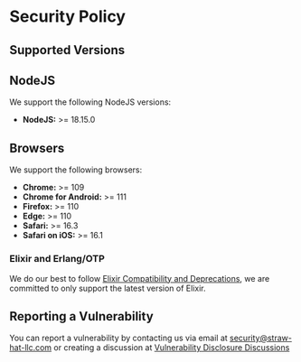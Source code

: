 # Security Policy

## Supported Versions

## NodeJS

We support the following NodeJS versions:

- **NodeJS:** >= 18.15.0

## Browsers

We support the following browsers:

- **Chrome:** >= 109
- **Chrome for Android:** >= 111
- **Firefox:** >= 110
- **Edge:** >= 110
- **Safari:** >= 16.3
- **Safari on iOS:** >= 16.1

### Elixir and Erlang/OTP

We do our best to follow [Elixir Compatibility and Deprecations][1], we are committed to only support the latest version
of Elixir.

## Reporting a Vulnerability

You can report a vulnerability by contacting us via email at [security@straw-hat-llc.com][2] or creating a discussion at
[Vulnerability Disclosure Discussions][3]

[1]: https://hexdocs.pm/elixir/compatibility-and-deprecations.html
[2]: mailto:security@straw-hat-llc.com
[3]: https://github.com/orgs/straw-hat-team/discussions/categories/vulnerability-disclosure
